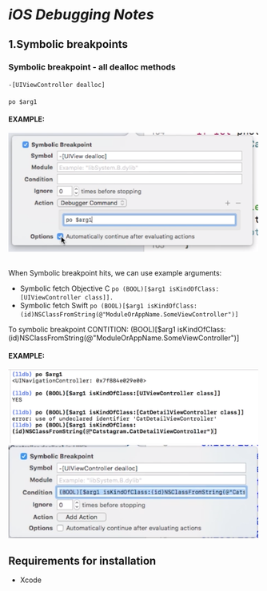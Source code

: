 # *iOS Debugging Notes*



## 1.Symbolic breakpoints


### Symbolic breakpoint - all dealloc methods

`-[UIViewController dealloc]`
<br><br>
`po $arg1`
#### EXAMPLE: 
<img src="images/1.Symbolic_ViewAllDeallocate.png" width="500">
<br><br>



When Symbolic breakpoint hits, we can use example arguments:
- Symbolic fetch Objective C
`po (BOOL)[$arg1 isKindOfClass:[UIViewController class]].` 
- Symbolic fetch Swift
`po (BOOL)[$arg1 isKindOfClass:(id)NSClassFromString(@"ModuleOrAppName.SomeViewController")]`

To symbolic breakpoint CONTITION: (BOOL)[$arg1 isKindOfClass:(id)NSClassFromString(@"ModuleOrAppName.SomeViewController")]
#### EXAMPLE: 
<img src="images/0.Args.png" width="500">
<img src="images/2.png" width="500">






## **Requirements for installation**
- Xcode
<br><br>

